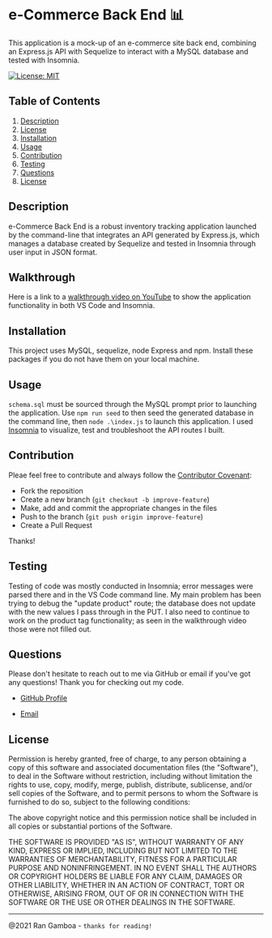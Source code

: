 # e-Commerce Back End 📊

This application is a mock-up of an e-commerce site back end, combining an Express.js API with Sequelize to interact with a MySQL database and tested with Insomnia.

[![License: MIT](https://img.shields.io/badge/License-MIT-yellow.svg)](https://opensource.org/licenses/MIT)

## Table of Contents

  1. [Description](#description)
  2. [License](#license)
  3. [Installation](#installation)
  4. [Usage](#usage)
  5. [Contribution](#contribution)
  6. [Testing](#testing)
  7. [Questions](#questions)
  8. [License](#license)
  
## Description

e-Commerce Back End is a robust inventory tracking application launched by the command-line that integrates an API generated by Express.js, which manages a database created by Sequelize and tested in Insomnia through user input in JSON format.

## Walkthrough

Here is a link to a [walkthrough video on YouTube](https://youtu.be/c6b4eGJRLBk) to show the application functionality in both VS Code and Insomnia.

## Installation

This project uses MySQL, sequelize, node Express and npm. Install these packages if you do not have them on your local machine. 

## Usage

``schema.sql`` must be sourced through the MySQL prompt prior to launching the application. Use ``npm run seed`` to then seed the generated database in the command line, then  ``node .\index.js`` to launch this application. I used [Insomnia](https://insomnia.rest/) to visualize, test and troubleshoot the API routes I built.

## Contribution

Pleae feel free to contribute and always follow the [Contributor Covenant](http://contributor-covenant.org/version/1/3/0/):

* Fork the reposition
* Create a new branch (``git checkout -b improve-feature``)
* Make, add and commit the appropriate changes in the files
* Push to the branch (``git push origin improve-feature``)
* Create a Pull Request

Thanks!

## Testing

Testing of code was mostly conducted in Insomnia; error messages were parsed there and in the VS Code command line. My main problem has been trying to debug the "update product" route; the database does not update with the new values I pass through in the PUT. I also need to continue to work on the product tag functionality; as seen in the walkthrough video those were not filled out.

## Questions

Please don't hesitate to reach out to me via GitHub or email if you've got any questions! Thank you for checking out my code.

* [GitHub Profile](https://github.com/rangamboa) 

* [Email](mailto:rangamboa@gmail.com)

## License

Permission is hereby granted, free of charge, to any person obtaining a copy of this software and associated documentation files (the "Software"), to deal in the Software without restriction, including without limitation the rights to use, copy, modify, merge, publish, distribute, sublicense, and/or sell copies of the Software, and to permit persons to whom the Software is furnished to do so, subject to the following conditions:

The above copyright notice and this permission notice shall be included in all copies or substantial portions of the Software.

THE SOFTWARE IS PROVIDED "AS IS", WITHOUT WARRANTY OF ANY KIND, EXPRESS OR IMPLIED, INCLUDING BUT NOT LIMITED TO THE WARRANTIES OF MERCHANTABILITY, FITNESS FOR A PARTICULAR PURPOSE AND NONINFRINGEMENT. IN NO EVENT SHALL THE AUTHORS OR COPYRIGHT HOLDERS BE LIABLE FOR ANY CLAIM, DAMAGES OR OTHER LIABILITY, WHETHER IN AN ACTION OF CONTRACT, TORT OR OTHERWISE, ARISING FROM, OUT OF OR IN CONNECTION WITH THE SOFTWARE OR THE USE OR OTHER DEALINGS IN THE SOFTWARE.

---
@2021 Ran Gamboa - ``thanks for reading!``
